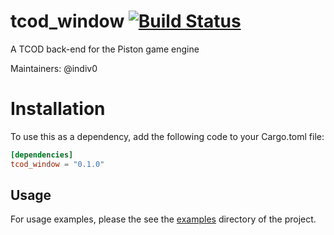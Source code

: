 # tcod_window [![Build Status](https://travis-ci.org/indiv0/tcod_window.svg?branch=master)](https://travis-ci.org/indiv0/tcod_window)

A TCOD back-end for the Piston game engine

Maintainers: @indiv0

# Installation

To use this as a dependency, add the following code to your Cargo.toml
file:

```toml
[dependencies]
tcod_window = "0.1.0"
```

## Usage

For usage examples, please the see the [examples][examples] directory of the
project.

[examples]: https://github.com/indiv0/tcod_window/tree/master/examples "tcod_window - Examples"

